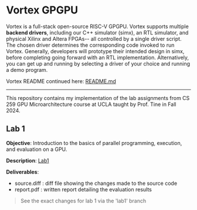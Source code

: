 # Vortex GPGPU

Vortex is a full-stack open-source RISC-V GPGPU. Vortex supports multiple **backend drivers**, including our C++ simulator (simx), an RTL simulator, and physical Xilinx and Altera FPGAs-- all controlled by a single driver script. The chosen driver determines the corresponding code invoked to run Vortex. Generally, developers will prototype their intended design in simx, before completing going forward with an RTL implementation. Alternatively, you can get up and running by selecting a driver of your choice and running a demo program.

Vortex README continued here: [README.md](./Vortex_README.md)

---

This repository contains my implementation of the lab assignments from CS 259 GPU Microarchitecture course at UCLA taught by Prof. Tine in Fall 2024.

## Lab 1

 **Objective**: Introduction to the basics of parallel programming, execution, and evaluation on a GPU.

 **Description**: [Lab1](./labs/lab1/cs259_lab1.pdf)

 **Deliverables**:
 - source.diff : diff file showing the changes made to the source code
 - report.pdf :  written report detailing the evaluation results

 > See the exact changes for lab 1 via the 'lab1' branch

